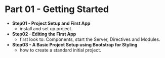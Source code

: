 # Part 01 - Getting Started

- **Step01 - Project Setup and First App** 
  - install and set up project.
- **Step02 - Editing the First App** 
  - first look to: Components, start the Server, Directives and Modules.
- **Step03 - A Basic Project Setup using Bootstrap for Styling**
  - how to create a standard initial project.

